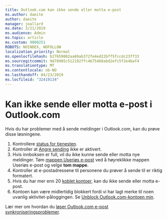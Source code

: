 ```yaml
---
title: Outlook.com kan ikke sende eller motta e-post
ms.author: daeite
author: daeite
manager: joallard
ms.date: 3/21/2019
ms.audience: Admin
ms.topic: article
ms.custom: 9000251
ROBOTS: NOINDEX, NOFOLLOW
localization_priority: Normal
ms.openlocfilehash: b27659802aa69ab372fe4ed22bff5fccdc23ff33
ms.sourcegitcommit: 9d78905c512192ffc4675468abd2efc5f2e4baf4
ms.translationtype: MT
ms.contentlocale: nb-NO
ms.lasthandoff: 04/23/2019
ms.locfileid: "32419134"
---
```

# <a name="cant-send-or-receive-email-in-outlookcom"></a>Kan ikke sende eller motta e-post i Outlook.com

Hvis du har problemer med å sende meldinger i Outlook.com, kan du prøve disse løsningene.

1. Kontrollere [status for tjenesten](https://go.microsoft.com/fwlink/p/?linkid=837482).
1. Kontroller at [Angre sending](https://outlook.live.com/mail/options/mail/messageContent/undoSend) ikke er aktivert.
1. Hvis innboksen er full, vil du ikke kunne sende eller motta nye meldinger. Tøm [mappen Useriøs e-post](https://outlook.live.com/mail/junkemail) ved å høyreklikke mappen Useriøs e-post og velge **tom mappe**.
1. Kontroller at e-postadressene til personene du prøver å sende til er riktig formatert.
1. Hvis du har mer enn 20 [koblet kontoer](https://outlook.live.com/mail/options/mail/accounts/connected), kan du ikke sende eller motta e-post.
1. Kontoen kan være midlertidig blokkert fordi vi har lagt merke til noen uvanlig aktivitet-påloggingen. Se [Unblock Outlook.com-kontoen min](https://support.office.com/article/f4ad2701-d166-4d8b-8a6a-9af2a1f8a4c4).

Lær mer om hvordan du [løser Outlook.com e-post synkroniseringsproblemer](https://support.office.com/article/d39e3341-8d79-4bf1-b3c7-ded602233642).